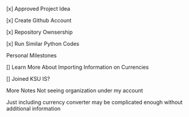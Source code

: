 [x] Approved Project Idea

[x] Create Github Account

[x] Repository Ownsership

[x] Run Similar Python Codes

Personal Milestones

[] Learn More About Importing Information on Currencies

[] Joined KSU IS?

More Notes 
Not seeing organization under my account

Just including currency converter may be complicated enough without additional information 
